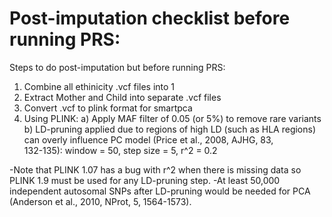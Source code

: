 # Post-imputation checklist before running PRS:

Steps to do post-imputation but before running PRS:
  1) Combine all ethinicity .vcf files into 1
  2) Extract Mother and Child into separate .vcf files
  3) Convert .vcf to plink format for smartpca
  4) Using PLINK: 
    a) Apply MAF filter of 0.05 (or 5%) to remove rare variants
    b) LD-pruning applied due to regions of high LD (such as HLA regions) can overly influence PC model (Price et al., 2008, AJHG, 83,    
       132-135): window = 50, step size = 5, r^2 = 0.2 

-Note that PLINK 1.07 has a bug with r^2 when there is missing data so PLINK 1.9 must be used for any LD-pruning step.
-At least 50,000 independent autosomal SNPs after LD-pruning would be needed for PCA (Anderson et al., 2010, NProt, 5, 1564-1573).

